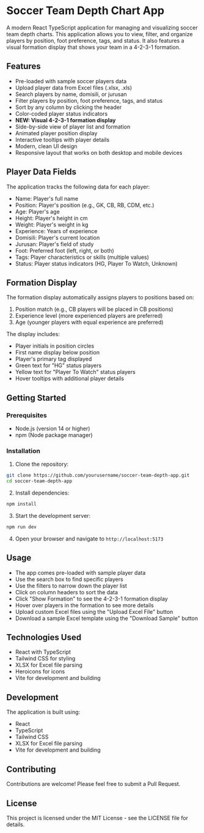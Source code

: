 # Soccer Team Depth Chart App

A modern React TypeScript application for managing and visualizing soccer team depth charts. This application allows you to view, filter, and organize players by position, foot preference, tags, and status. It also features a visual formation display that shows your team in a 4-2-3-1 formation.

## Features

- Pre-loaded with sample soccer players data
- Upload player data from Excel files (.xlsx, .xls)
- Search players by name, domisili, or jurusan
- Filter players by position, foot preference, tags, and status
- Sort by any column by clicking the header
- Color-coded player status indicators
- **NEW: Visual 4-2-3-1 formation display**
- Side-by-side view of player list and formation
- Animated player position display
- Interactive tooltips with player details
- Modern, clean UI design
- Responsive layout that works on both desktop and mobile devices

## Player Data Fields

The application tracks the following data for each player:

- Name: Player's full name
- Position: Player's position (e.g., GK, CB, RB, CDM, etc.)
- Age: Player's age
- Height: Player's height in cm
- Weight: Player's weight in kg
- Experience: Years of experience
- Domisili: Player's current location
- Jurusan: Player's field of study
- Foot: Preferred foot (left, right, or both)
- Tags: Player characteristics or skills (multiple values)
- Status: Player status indicators (HG, Player To Watch, Unknown)

## Formation Display

The formation display automatically assigns players to positions based on:

1. Position match (e.g., CB players will be placed in CB positions)
2. Experience level (more experienced players are preferred)
3. Age (younger players with equal experience are preferred)

The display includes:
- Player initials in position circles
- First name display below position
- Player's primary tag displayed
- Green text for "HG" status players
- Yellow text for "Player To Watch" status players
- Hover tooltips with additional player details

## Getting Started

### Prerequisites

- Node.js (version 14 or higher)
- npm (Node package manager)

### Installation

1. Clone the repository:
```bash
git clone https://github.com/yourusername/soccer-team-depth-app.git
cd soccer-team-depth-app
```

2. Install dependencies:
```bash
npm install
```

3. Start the development server:
```bash
npm run dev
```

4. Open your browser and navigate to `http://localhost:5173`

## Usage

- The app comes pre-loaded with sample player data
- Use the search box to find specific players
- Use the filters to narrow down the player list
- Click on column headers to sort the data
- Click "Show Formation" to see the 4-2-3-1 formation display
- Hover over players in the formation to see more details
- Upload custom Excel files using the "Upload Excel File" button
- Download a sample Excel template using the "Download Sample" button

## Technologies Used

- React with TypeScript
- Tailwind CSS for styling
- XLSX for Excel file parsing
- Heroicons for icons
- Vite for development and building

## Development

The application is built using:

- React
- TypeScript
- Tailwind CSS
- XLSX for Excel file parsing
- Vite for development and building

## Contributing

Contributions are welcome! Please feel free to submit a Pull Request.

## License

This project is licensed under the MIT License - see the LICENSE file for details. 